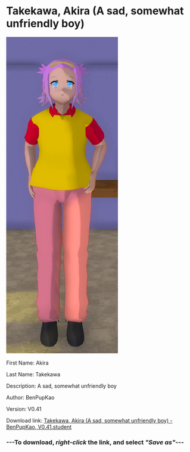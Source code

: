 # Takekawa, Akira (A sad, somewhat unfriendly boy)

<img src = "https://raw.githubusercontent.com/Arbiter1223/Daigaku-Gurashi-Custom-Students/master/Students/Files/Takekawa%2C%20Akira%20(A%20sad%2C%20somewhat%20unfriendly%20boy).png">

First Name: Akira

Last Name: Takekawa

Description: A sad, somewhat unfriendly boy

Author: BenPupKao

Version: V0.41

Download link: <a href="https://raw.githubusercontent.com/Arbiter1223/Daigaku-Gurashi-Custom-Students/master/Students/Files/Takekawa%2C%20Akira%20(A%20sad%2C%20somewhat%20unfriendly%20boy)%20-%20BenPupKao%2C%20V0.41.student">Takekawa, Akira (A sad, somewhat unfriendly boy) - BenPupKao, V0.41.student</a>

### ---**To download, _right-click_ the link, and select _"Save as"_**---

